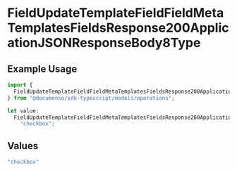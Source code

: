 # FieldUpdateTemplateFieldFieldMetaTemplatesFieldsResponse200ApplicationJSONResponseBody8Type

## Example Usage

```typescript
import {
  FieldUpdateTemplateFieldFieldMetaTemplatesFieldsResponse200ApplicationJSONResponseBody8Type,
} from "@documenso/sdk-typescript/models/operations";

let value:
  FieldUpdateTemplateFieldFieldMetaTemplatesFieldsResponse200ApplicationJSONResponseBody8Type =
    "checkbox";
```

## Values

```typescript
"checkbox"
```